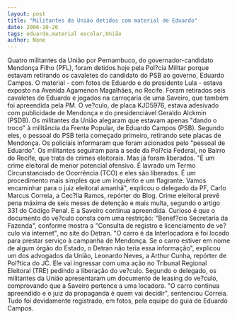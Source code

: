 ```yaml
---
layout: post
title: "Militantes da União detidos com material de Eduardo"
date: 2006-10-26
tags: eduardo,material escolar,União
author: None
---
```

Quatro militantes da União por Pernambuco, do governador-candidato Mendonça Filho (PFL), foram detidos hoje pela Pol?cia Militar porque estavam retirando os cavaletes do candidato do PSB ao governo, Eduardo Campos. O material - com fotos de Eduardo e do presidente Lula - estava exposto na Avenida Agamenon Magalhães, no Recife. 
Foram retirados seis cavaletes de Eduardo e jogados na carroçaria de uma Saveiro, que também foi apreendida pela PM. O ve?culo, de placa KJD5976, estava adesivado com publicidade de Mendonça e do presidenciável Geraldo Alckmin (PSDB). 
Os militantes da União alegaram que estavam apenas \"dando o troco\" à militância da Frente Popular, de Eduardo Campos (PSB). Segundo eles, o pessoal do PSB teria começado primeiro, retirando sete placas de Mendonça. Os policiais informaram que foram acionados pelo \"pessoal de Eduardo\". 
Os militantes seguiram para a sede da Pol?cia Federal, no Bairro do Recife, que trata de crimes eleitorais. Mas já foram liberados. 
\"É um crime eleitoral de menor potencial ofensivo. É lavrado um Termo Circunstanciado de Ocorrência (TCO) e eles são liberados. É um procedimento mais simples que um inquérito e um flagrante. Vamos encaminhar para o juiz eleitoral amanhã\", explicou o delegado da PF, Carlo Marcus Correia, a Cec?lia Ramos, repórter do Blog. Crime eleitoral prevê pena máxima de seis meses de detenção e mais multa, segundo o artigo 331 do Código Penal. 
E a Saveiro continua apreendida. Curioso é que o documento do ve?culo consta com uma restrição: \"Benef?cio Secretaria da Fazenda\", conforme mostra a \"Consulta de registro e licenciamento de ve?culo via internet\", no site do Detran. 
\"O carro é da Interlocadora e foi locado para prestar serviço à campanha de Mendonça. Se o carro estiver em nome de algum órgão do Estado, o Detran não teria essa informação\", explicou um dos advogados da União, Leonardo Neves, a Arthur Cunha, repórter de Pol?tica do JC. Ele vai ingressar com uma ação no Tribunal Regional Eleitoral (TRE) pedindo a liberação do ve?culo. 
Segundo o delegado, os militantes da União apresentaram um documento de leasing do ve?culo, comprovando que a Saveiro pertence a uma locadora. \"O carro continua apreendido e o juiz da propaganda é quem vai decidir\", sentenciou Correia.
Tudo foi devidamente registrado, em fotos, pela equipe do guia de Eduardo Campos.  